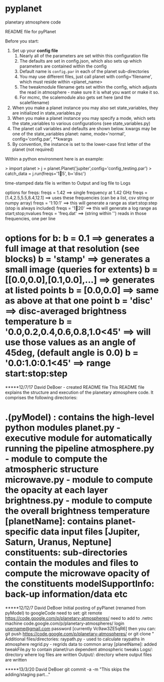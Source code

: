 pyplanet
========

planetary atmosphere code

README file for pyPlanet

Before you start:

1. Set up your **config file**
    1. Nearly all of the parameters are set within this configuration file
    2. The defaults are set in config.json, which also sets up which parameters are contained within the config
    3. Default name is `config.par` in each of the planet sub-directories
    4. You may use different files, just call planet with config='filename', which must reside within <planet_name>
    5. The tweakmodule filename gets set within the config, which adjusts the read in atmosphere - make sure it is what you want or make it so.
    6. For mcmc, the scalemodule also gets set here (and the scalefilename)
2. When you make a planet instance you may also set state_variables, they are initialized in state_variables.py
3. When you make a planet instance you may specify a mode, which sets the state_variables to various configurations (see state_variables.py)
4. The planet call variables and defaults are shown below.  kwargs may be one of the state_variables
    planet:  name, mode='normal', config='config.par', \*\*kwargs
5. By convention, the instance is set to the lower-case first letter of the planet (not required)


Within a python environment here is an example:

\> import planet
\> j = planet.Planet('jupiter',config='config_testing.par')
\> catch_data = j.run(freqs='1:100:5', b='disc')

time-stamped data file is written to Output and log file to Logs

options for freqs:
    freqs = 1.42    ==> single frequency at 1.42 GHz
    freqs = [1.4,2.5,5.5,8.4,12.1]  ==> uses these frequencies (can be a list, csv string or numpy array)
    freqs = '1:10:1' ==> this will generate a range as start:stop:step (stop is always included)
    freqs = '1:100:20' ==> this will generate a log range as start;stop;nvalues
    freqs = 'freq.dat'   ==> (string within '') reads in those frequencies, one per line


options for b:
        b = 0.1  ==> generates a full image at that resolution (see blocks)
        b = 'stamp' ==> generates a small image (queries for extents)
        b = [[0.0,0.0],[0.1,0.0],...]  ==> generates at listed points
        b = [0.0,0.0] ==> same as above at that one point
        b = 'disc' ==> disc-averaged brightness temperature
        b = '0.0,0.2,0.4,0.6,0.8,1.0<45' ==> will use those values as an angle of 45deg, (default angle is 0.0)
        b = '0.0:1.0:0.1<45' ==> range start:stop:step<angle                                                  >
==================================================================================================



*****12/7/17 David DeBoer - created README file
This README file explains the structure and execution of the planetary atmosphere code.  It comprises the following directories:

.(pyModel) : contains the high-level python modules
	planet.py - executive module for automatically running the pipeline
	atmosphere.py - module to compute the atmospheric structure
	microwave.py - module to compute the opacity at each layer
	brightness.py - module to compute the overall brightness temperature
[planetName]: contains planet-specific data input files [Jupiter, Saturn, Uranus, Neptune]
constituents:  sub-directories contain the modules and files to compute the microwave opacity of the constituents
modelSupportInfo:  back-up information/data etc
=================================================================================================================

*****12/12/7 David DeBoer 
Initial posting of pyPlanet (renamed from pyModel) to googleCode
need to set:
	git remote https://code.google.com/p/planetary-atmospheres/
need to add to .netrc
	machine code.google.com/p/planetary-atmospheres/ login username@gmail.com password [currently Vc9aw3ZE5qR6]
then you can:
	git push https://code.google.com/p/planetary-atmospheres/ 
or
	git clone "
Additional files/directories:
	raypath.py - used to calculate raypaths in atmosphere
	regrid.py - regrids data to common array
[planetName]:  added tweakFile.py to contain planet/run dependent atmospheric tweaks
Logs/:  directory where log files are written
Output/: directory where output files are written

*****13/3/20 David DeBoer
git commit -a -m "This skips the adding/staging part..."

